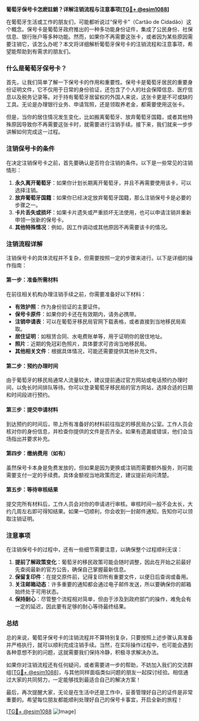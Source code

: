 **葡萄牙保号卡怎麽註銷？详解注销流程与注意事项[[TG💪+ @esim1088](https://t.me/s/esim1088)]**

在葡萄牙生活或工作的朋友们，可能都听说过“保号卡”（Cartão de Cidadão）这个概念。保号卡是葡萄牙政府推出的一种多功能身份证件，集成了公民身份、社保信息、银行账户等多种功能。然而，如果你不再需要这张卡，或者因为某些原因需要注销它，该怎么办呢？本文将详细解析葡萄牙保号卡的注销流程和注意事项，希望能帮助到有需求的朋友们。

### 什么是葡萄牙保号卡？

首先，让我们简单了解一下保号卡的作用和重要性。保号卡是葡萄牙居民的重要身份证明文件，它不仅用于日常的身份验证，还包含了个人的社会保障信息、医疗信息以及税务记录等。对于持有葡萄牙居留权的外国人来说，这张卡更是不可或缺的工具。无论是办理银行业务、申请驾照，还是领取养老金，都需要使用这张卡。

但是，当你的居住情况发生变化，比如搬离葡萄牙、放弃葡萄牙国籍，或者其他特殊原因导致你不再需要这张卡时，就需要进行注销手续。接下来，我们就来一步步讲解如何完成这一过程。

### 注销保号卡的条件

在决定注销保号卡之前，首先要确认是否符合注销的条件。以下是一些常见的注销情形：

1. **永久离开葡萄牙**：如果你计划长期离开葡萄牙，并且不再需要使用该卡，可以选择注销。
2. **放弃葡萄牙国籍**：如果你已经决定放弃葡萄牙国籍，那么注销保号卡是必要的步骤之一。
3. **卡片丢失或损坏**：如果卡片遗失或严重损坏无法使用，也可以申请注销并重新申领一张新的保号卡。
4. **其他特殊情况**：例如，因工作调动或其他原因不再需要该卡的情况。

### 注销流程详解

注销保号卡的具体流程并不复杂，但需要按照一定的步骤来进行。以下是详细的操作指南：

#### 第一步：准备所需材料

在前往相关机构办理注销手续之前，你需要准备好以下材料：

- **有效护照**：作为身份验证的主要证件。
- **保号卡原件**：如果你的卡还在有效期内，请务必携带。
- **注销申请表**：可以在葡萄牙移民局官网下载表格，或者直接到当地移民局索取。
- **居住证明**：如租赁合同、水电费账单等，用于证明你的居住地址。
- **照片**：近期的免冠彩色照片，具体要求可咨询当地移民局。
- **其他相关文件**：根据具体情况，可能还需要提供其他补充文件。

#### 第二步：预约办理时间

由于葡萄牙的移民局通常人流量较大，建议提前通过官方网站或电话预约办理时间，以免长时间排队等待。你可以登录葡萄牙移民局的官方网站，选择合适的日期和时间段进行预约。

#### 第三步：提交申请材料

到达预约的时间后，带上所有准备好的材料前往指定的移民局办公室。工作人员会核对你的身份信息，并检查你提供的文件是否齐全。如果有遗漏或错误，他们会当场指出并要求补充。

#### 第四步：缴纳费用（如有）

虽然保号卡本身是免费发放的，但如果是因为更换或注销而需要额外服务，则可能需要支付一定的手续费。具体金额视当地政策而定，建议提前询问清楚。

#### 第五步：等待审核结果

提交完所有材料后，工作人员会对你的申请进行审核。审核时间一般不会太长，大约几周左右即可得知结果。如果一切顺利，你会收到一封邮件通知，告知你可以领取注销证明。

### 注意事项

在注销保号卡的过程中，还有一些细节需要注意，以确保整个过程顺利无误：

1. **提前了解政策变化**：葡萄牙的移民政策可能会随时调整，因此在开始之前最好先查阅最新的官方公告，确保自己掌握最新信息。
2. **保留复印件**：在提交原件前，记得复印所有重要文件，以便日后查询或备用。
3. **关注邮箱动态**：许多重要的通知都会通过电子邮件发送，所以要确保你的邮箱始终处于可用状态。
4. **保持耐心**：尽管整个流程相对简单，但由于涉及到政府部门的操作，难免会有一定的延迟，因此要有足够的耐心等待最终结果。

### 总结

总的来说，葡萄牙保号卡的注销流程并不算特别复杂，只要按照上述步骤认真准备并严格执行，就可以顺利完成注销手续。当然，在实际操作过程中，也可能会遇到各种意想不到的问题，这就需要我们保持冷静，积极寻求解决办法。

如果你对注销流程还有任何疑问，或者需要进一步的帮助，不妨加入我们的交流群组[[TG💪+ @esim1088](https://t.me/s/esim1088)]，与其他同样面临类似问题的朋友一起探讨经验。相信通过大家的共同努力，一定能够找到最适合自己的解决方案！

最后，再次提醒大家，无论是在生活中还是工作中，妥善管理好自己的证件是非常重要的。希望每位朋友都能顺利处理好自己的保号卡事宜，开启全新的旅程！ 

[[TG💪+ @esim1088](https://t.me/s/esim1088) ![Image](https://i.postimg.cc/4NQfJmqS/Snipaste-2025-05-13-00-14-12.png)]